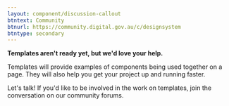 ```yaml
---
layout: component/discussion-callout
btntext: Community
btnurl: https://community.digital.gov.au/c/designsystem
btntype: secondary
---
```


**Templates aren't ready yet, but we'd love your help.**

Templates will provide examples of components being used together on a page. They will also help you get your project up and running faster.

Let's talk! If you'd like to be involved in the work on templates, join the conversation on our community forums.
